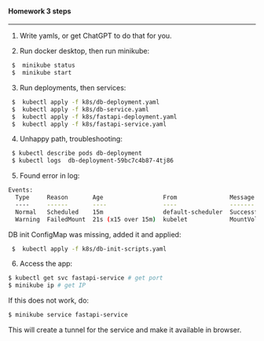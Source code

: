 #### Homework 3 steps
----------------------------

1. Write yamls, or get ChatGPT to do that for you.

2. Run docker desktop, then run minikube:

```bash
 $  minikube status
 $  minikube start
```

3. Run deployments, then services:

```bash
 $  kubectl apply -f k8s/db-deployment.yaml
 $  kubectl apply -f k8s/db-service.yaml
 $  kubectl apply -f k8s/fastapi-deployment.yaml
 $  kubectl apply -f k8s/fastapi-service.yaml
```

4. Unhappy path, troubleshooting:
```bash
 $ kubectl describe pods db-deployment
 $ kubectl logs  db-deployment-59bc7c4b87-4tj86
```

5. Found error in log:
```bash
Events:
  Type     Reason       Age                 From               Message
  ----     ------       ----                ----               -------
  Normal   Scheduled    15m                 default-scheduler  Successfully assigned default/db-deployment-59bc7c4b87-4tj86 to minikube
  Warning  FailedMount  21s (x15 over 15m)  kubelet            MountVolume.SetUp failed for volume "init-scripts" : configmap "db-init-scripts" not found
```
DB init ConfigMap was missing, added it and applied:
```bash
 $  kubectl apply -f k8s/db-init-scripts.yaml
```

6. Access the app:
```bash
$ kubectl get svc fastapi-service # get port
$ minikube ip # get IP
```

If this does not work, do:
```bash
$ minikube service fastapi-service
```
This will create a tunnel for the service and make it available in browser.